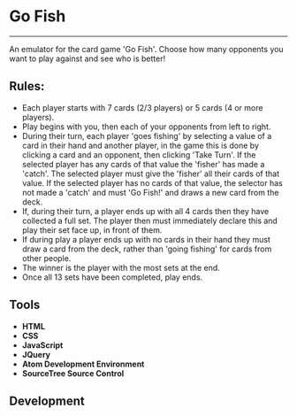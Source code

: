 # Go Fish
---------

An emulator for the card game 'Go Fish'. Choose how many opponents you want to play against and see who is better!


## Rules:

- Each player starts with 7 cards (2/3 players) or 5 cards (4 or more players).
- Play begins with you, then each of your opponents from left to right.
- During their turn, each player 'goes fishing' by selecting a value of a card in their hand and another player, in the game this is done by clicking a card and an opponent, then clicking 'Take Turn'. If the selected player has any cards of that value the 'fisher' has made a 'catch'. The selected player must give the 'fisher' all their cards of that value. If the selected player has no cards of that value, the selector has not made a 'catch' and must 'Go Fish!' and draws a new card from the deck.
- If, during their turn, a player ends up with all 4 cards then they have collected a full set. The player then must immediately declare this and play their set face up, in front of them.
- If during play a player ends up with no cards in their hand they must draw a card from the deck, rather than 'going fishing' for cards from other people.
- The winner is the player with the most sets at the end.
- Once all 13 sets have been completed, play ends.


## Tools
- **HTML**
- **CSS**
- **JavaScript**
- **JQuery**
- **Atom Development Environment**
- **SourceTree Source Control**

## Development
